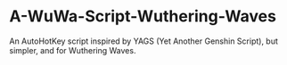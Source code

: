 # A-WuWa-Script-Wuthering-Waves
An AutoHotKey script inspired by YAGS (Yet Another Genshin Script), but simpler, and for Wuthering Waves.
